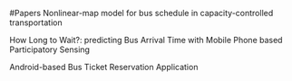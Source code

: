 #Papers
Nonlinear-map model for bus schedule in capacity-controlled transportation


How Long to Wait?: predicting Bus Arrival Time with Mobile Phone based Participatory Sensing


Android-based Bus Ticket Reservation Application 
